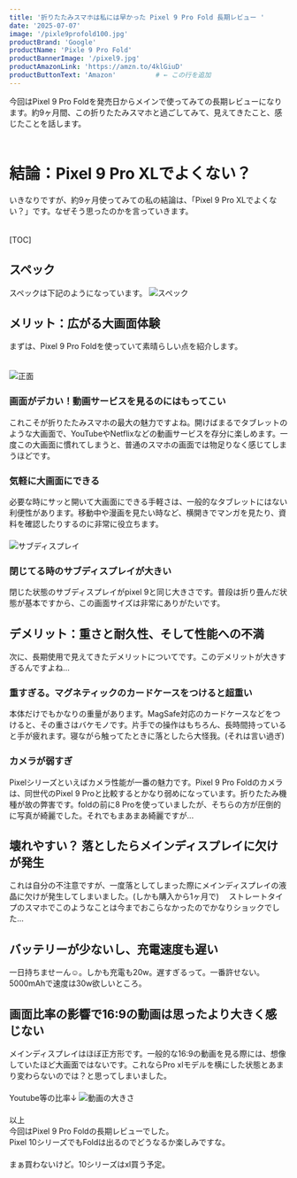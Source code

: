 ```yaml
---
title: '折りたたみスマホは私には早かった Pixel 9 Pro Fold 長期レビュー '
date: '2025-07-07'
image: '/pixle9profold100.jpg'
productBrand: 'Google'
productName: 'Pixle 9 Pro Fold'
productBannerImage: '/pixel9.jpg'
productAmazonLink: 'https://amzn.to/4klGiuD' 
productButtonText: 'Amazon'          # ← この行を追加
---
```


今回はPixel 9 Pro Foldを発売日からメインで使ってみての長期レビューになります。約9ヶ月間、この折りたたみスマホと過ごしてみて、見えてきたこと、感じたことを話します。
　　　　　　　　　　　　　　　　　　　　　　　　　　　　　　　　　　　　　　　　　　　　　　　　　　　　　　　　    
# 結論：Pixel 9 Pro XLでよくない？　　　　　　　　　　　　　　　　　　　　　　　　　　　　　　　　　　　　　　　　　
いきなりですが、約9ヶ月使ってみての私の結論は、「Pixel 9 Pro XLでよくない？」です。なぜそう思ったのかを言っていきます。
　　　　　　　　　　　　　　　　　　　　　　　　　　　　　　　　　　　　　　　　　　　　　　　　　　　　　　　　    

[TOC]

## スペック
スペックは下記のようになっています。
![スペック](/p9f5.jpg)


## メリット：広がる大画面体験
まずは、Pixel 9 Pro Foldを使っていて素晴らしい点を紹介します。

　　　　　　　　　　　　　　　　　　　　　　　　　　　　　　　　　　　　　　　　　　　　　　　　　　　　　　　　    
![正面](/p9f2.jpg)

### 画面がデカい！動画サービスを見るのにはもってこい
これこそが折りたたみスマホの最大の魅力ですよね。開けばまるでタブレットのような大画面で、YouTubeやNetflixなどの動画サービスを存分に楽しめます。一度この大画面に慣れてしまうと、普通のスマホの画面では物足りなく感じてしまうほどです。

### 気軽に大画面にできる
必要な時にサッと開いて大画面にできる手軽さは、一般的なタブレットにはない利便性があります。移動中や漫画を見たい時など、横開きでマンガを見たり、資料を確認したりするのに非常に役立ちます。
　　　　　　　　　　　　　　　　　　　　　　　　　　　　　　　　　　　　　　　　　　　　　　　　　　　　　　　　    
![サブディスプレイ](/p9f3.jpg)

### 閉じてる時のサブディスプレイが大きい
閉じた状態のサブディスプレイがpixel 9と同じ大きさです。普段は折り畳んだ状態が基本ですから、この画面サイズは非常にありがたいです。

## デメリット：重さと耐久性、そして性能への不満
次に、長期使用で見えてきたデメリットについてです。このデメリットが大きすぎるんですよね...

### 重すぎる。マグネティックのカードケースをつけると超重い
本体だけでもかなりの重量があります。MagSafe対応のカードケースなどをつけると、その重さはバケモノです。片手での操作はもちろん、長時間持っていると手が疲れます。寝ながら触ってたときに落としたら大怪我。(それは言い過ぎ)

### カメラが弱すぎ
Pixelシリーズといえばカメラ性能が一番の魅力です。Pixel 9 Pro Foldのカメラは、同世代のPixel 9 Proと比較するとかなり弱めになっています。折りたたみ機種が故の弊害です。foldの前に8 Proを使っていましたが、そちらの方が圧倒的に写真が綺麗でした。それでもまあまあ綺麗ですが...

## 壊れやすい？ 落としたらメインディスプレイに欠けが発生
これは自分の不注意ですが、一度落としてしまった際にメインディスプレイの液晶に欠けが発生してしまいました。(しかも購入から1ヶ月で)　
ストレートタイプのスマホでこのようなことは今までおこらなかったのでかなりショックでした...

## バッテリーが少ないし、充電速度も遅い
一日持ちませーん☺️。しかも充電も20w。遅すぎるって。一番許せない。5000mAhで速度は30w欲しいところ。



## 画面比率の影響で16:9の動画は思ったより大きく感じない
メインディスプレイはほぼ正方形です。一般的な16:9の動画を見る際には、想像していたほど大画面ではないです。これならPro xlモデルを横にした状態とあまり変わらないのでは？と思ってしまいました。
　　　　　　　　　　　　　　　　　　　　　　　　　　　　　　　　　　　　　　　　　　　　　　　　　　　　　　　　    
Youtube等の比率↓
![動画の大きさ](/p0f6.jpg)　　　　　　　　　　　　　　　　　　　　　　　　　　　　　　　　　　　　　　　　　　　　　　　　　　　　　　　　    
　　　　　　　　　　　　　　　　　　　　　　　　　　　　　　　　　　　　　　　　　　　　　　　　　　　　　　　　    
以上　　　　　　　　　　　　　　　　　　　　　　　　　　　　　　　　　　　　　　　　　　　　　　　　　　　　　　　　
今回はPixel 9 Pro Foldの長期レビューでした。　　　　　　　　　　　　　　　　　　　　　　　　　　　　　　　　　　
Pixel 10シリーズでもFoldは出るのでどうなるか楽しみですな。
　　　　　　　　　　　　　　　　　　　　　　　　　　　　　　　　　　　　　　　　　　　　　　　　　　　　　　　　    
まぁ買わないけど。10シリーズはxl買う予定。
